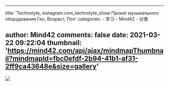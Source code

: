 
---
title: 'Technolyte, instagram.com_technolyte_show  Прокат музыкального оборудования Гео, Возраст, Пол'
categories: 
    - 学习
    - Mind42
    - 分类

author: Mind42
comments: false
date: 2021-03-22 09:22:04
thumbnail: 'https://mind42.com/api/ajax/mindmapThumbnail?mindmapId=fbc0efdf-2b94-41b1-af31-2ff9ca43648e&size=gallery'
---

<div>   
<img src="https://mind42.com/api/ajax/mindmapThumbnail?mindmapId=fbc0efdf-2b94-41b1-af31-2ff9ca43648e&size=gallery" referrerpolicy="no-referrer"><p>
                                    </p>  
</div>
            